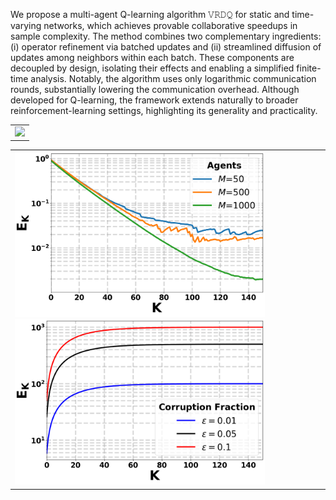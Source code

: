 We propose a multi-agent Q-learning algorithm 𝚅𝚁𝙳𝚀 for static and time-varying networks, which achieves provable collaborative speedups in sample complexity. The method combines two complementary ingredients: (i) operator refinement via batched updates and (ii) streamlined diffusion of updates among neighbors within each batch. These components are decoupled by design, isolating their effects and enabling a simplified finite-time analysis. Notably, the algorithm uses only logarithmic communication rounds, substantially lowering the communication overhead. Although developed for Q-learning, the framework extends naturally to broader reinforcement-learning settings, highlighting its generality and practicality.
<table>
<tr>
  <td>
    <img src="https://github.com/sreejeetm1729/Q-Learning-over-Static-and-Time-Varying-Networks/blob/main/Figures/combined_network_error.gif" style="width:800px">
 </td>
</tr>
<table>
<tr>
  <td>
    <img src="https://github.com/sreejeetm1729/Robust-Federated-Q-Learning-with-Almost-No-communication/blob/main/Figures%20Robust%20Fed-Q/Figure%201%20Robust%20Fed%20Q%20with%20corruption%20fraction%200.01.png" style="width:400px">
    <img src="https://github.com/sreejeetm1729/Robust-Federated-Q-Learning-with-Almost-No-communication/blob/main/Figures%20Robust%20Fed-Q/Figure%202%20Robust%20Fed%20Q%20with%20corruption%20fraction%200.01.png" style="width:400px">
 </td>
</tr>
